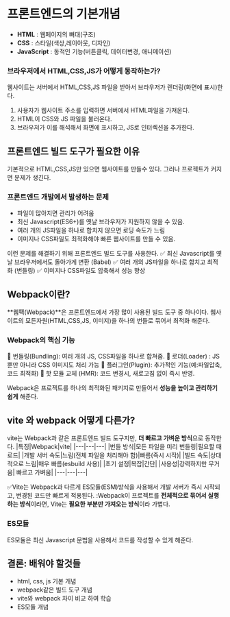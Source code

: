 # 프론트엔드의 기본개념

- **HTML** : 웹페이지의 뼈대(구조)
- **CSS** : 스타일(색상,레이아웃, 디자인)
- **JavaScript** : 동적인 기능(버튼클릭, 데이터변경, 애니메이션)

### 브라우저에서 HTML,CSS,JS가 어떻게 동작하는가?

웹사이트는 서버에서 HTML,CSS,JS 파일을 받아서 브라우저가 렌더링(화면에 표시)한다.

1. 사용자가 웹사이트 주소를 입력하면 서버에서 HTML파일을 가져온다.
2. HTML이 CSS와 JS 파일을 불러온다.
3. 브라우저가 이를 해석해서 화면에 표시하고, JS로 인터렉션을 추가한다.

## 프론트엔드 빌드 도구가 필요한 이유

기본적으로 HTML,CSS,JS만 있으면 웹사이트를 만들수 있다. 그러나 프로젝트가 커지면 문제가 생긴다.

### 프론트엔드 개발에서 발생하는 문제

- 파일이 많아지면 관리가 어려움
- 최신 Javascript(ES6+)를 옛날 브라우저가 지원하지 않을 수 있음.
- 여러 개의 JS파일을 하나로 합치지 않으면 로딩 속도가 느림
- 이미지나 CSS파일도 최적화해야 빠른 웹사이트를 만들 수 있음.

이런 문제를 해결하기 위해 프론트엔드 빌드 도구를 사용한다.
:white_check_mark: 최신 Javascript를 옛날 브라우저에서도 돌아가게 변환 (Babel)
:white_check_mark: 여러 개의 JS파일을 하나로 합치고 최적화 (번들링)
:white_check_mark: 이미지나 CSS파일도 압축해서 성능 향상

## Webpack이란?

**웹팩(Webpack)**은 프론트엔드에서 가장 많이 사용된 빌드 도구 중 하나이다.
웹사이트의 모든자원(HTML,CSS,JS, 이미지)을 하나의 번들로 묶어서 최적화 해준다.

### Webpack의 핵심 기능

:rocket: 번들링(Bundling): 여러 개의 JS, CSS파일을 하나로 합쳐줌.
:rocket: 로더(Loader) : JS 뿐만 아니라 CSS 이미지도 처리 가능
:rocket: 플러그인(Plugin): 추가적인 기능(예:파일압축, 코드 최적화)
:rocket: 핫 모듈 교체 (HMR): 코드 변경시, 새로고침 없이 즉시 반영.

Webpack은 프로젝트를 하나의 최적화된 패키지로 만들어서 **성능을 높이고 관리하기 쉽게** 해준다.

## vite 와 webpack 어떻게 다른가?

vite는 Webpack과 같은 프론트엔드 빌드 도구지만, **더 빠르고 가벼운 방식**으로 동작한다.
|특징|Webpack|vite|
|---|---|---|
|번들 방식|모든 파일을 미리 번들링|필요할 때 로드|
|개발 서버 속도|느림(전체 파일을 처리해야 함)|빠름(즉시 시작)|
|빌드 속도|상대적으로 느림|매우 빠름(esbuild 사용)|
|초기 설정|복잡|간단|
|사용성|강력하지만 무거움| 빠르고 가벼움|
|---|---|---|

:white_check_mark:Vite는 Webpack과 다르게 ES모듈(ESM)방식을 사용해서 개발 서버가 즉시 시작되고, 변경된 코드만 빠르게 적용된다.
:Webpack이 프로젝트를 **전체적으로 묶어서 실행하는 방식**이라면, Vite는 **필요한 부분만 가져오는 방식**이라 가볍다.

### ES모듈

ES모듈은 최신 Javascript 문법을 사용해서 코드를 작성할 수 있게 해준다.

## 결론: 배워야 할것들

- html, css, js 기본 개념
- webpack같은 빌드 도구 개념
- vite와 webpack 차이 비교 하여 학습
- ES모듈 개념
